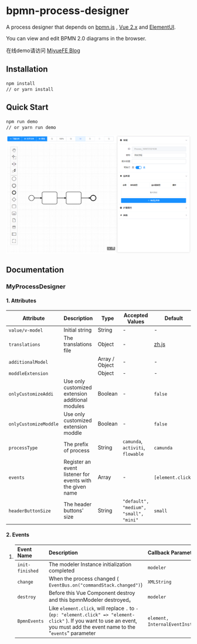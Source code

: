# bpmn-process-designer

A process designer that depends on [bpmn.js](https://github.com/bpmn-io/bpmn-js)  ,  [Vue 2.x](https://github.com/vuejs/vue) and [ElementUI](https://github.com/ElemeFE/element). 

You can view and edit BPMN 2.0 diagrams in the browser.

在线demo请访问 [MiyueFE Blog](https://miyuesc.github.io/process-designer/)


## Installation

```shell
npm install
// or yarn install
```



## Quick Start

```shell
npm run demo
// or yarn run demo
```

![image-20210104092318714](README.assets/image-20210104092318714.png)



## Documentation



### MyProcessDesigner

#### 1. Attributes

| Attribute             | Description                                               | Type           | Accepted Values                        | Default                                                      |
| --------------------- | --------------------------------------------------------- | -------------- | -------------------------------------- | ------------------------------------------------------------ |
| `value/v-model`       | Initial string                                            | String         | -                                      | -                                                            |
| `translations`        | The translations file                                     | Object         | -                                      | [zh.js](https://github.com/miyuesc/bpmn-process-designer/blob/main/package/process-designer/plugins/translate/zh.js) |
| `additionalModel`     |                                                           | Array / Object | -                                      | -                                                            |
| `moddleExtension`     |                                                           | Object         | -                                      | -                                                            |
| `onlyCustomizeAddi`   | Use only customized extension additional modules          | Boolean        | -                                      | `false`                                                      |
| `onlyCustomizeModdle` | Use only customized extension moddle                      | Boolean        | -                                      | `false`                                                      |
| `processType`         | The prefix of process                                     | String         | `camunda`, `activiti`, `flowable`      | `camunda`                                                    |
| `events`              | Register an event listener for events with the given name | Array          | -                                      | `[element.click]`                                            |
| `headerButtonSize`    | The header buttons' size                                  | String         | `"default", "medium", "small", "mini"` | `small`                                                      |

#### 2. Events

1. | Event Name      | Description                                                  | Callback Parameters              |
   | --------------- | ------------------------------------------------------------ | -------------------------------- |
   | `init-finished` | The modeler Instance initialization completed                | `modeler`                        |
   | `change`        | When the process changed ( `EventBus.on("commandStack.changed")`) | `XMLString`                      |
   | `destroy`       | Before this Vue Component destroy and this bpmnModeler destroyed。 | `modeler`                        |
   | `BpmnEvents`    | Like `element.click`, will replace `.` to `-` (`ep: "element.click" => "element-click"` ). If you want to use an event, you must add the event name to the "`events`" parameter | `element, InternalEventInstance` |

